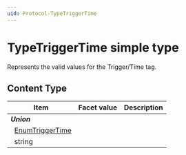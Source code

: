 ```yaml
---
uid: Protocol-TypeTriggerTime
---
```


# TypeTriggerTime simple type

Represents the valid values for the Trigger/Time tag.

## Content Type

|Item|Facet value|Description|
|--- |--- |--- |
|***Union***|||
|&nbsp;&nbsp;[EnumTriggerTime](xref:Protocol-EnumTriggerTime)|||
|&nbsp;&nbsp;string|||
